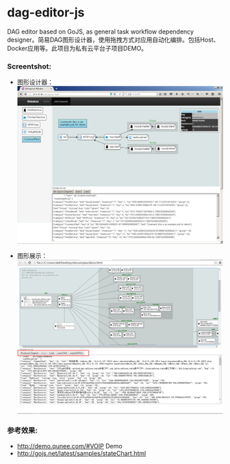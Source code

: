 # dag-editor-js
DAG editor based on GoJS, as general task workflow dependency designer。简易DAG图形设计器，使用拖拽方式对应用自动化编排。包括Host、Docker应用等。此项目为私有云平台子项目DEMO。


### Screentshot:
* 图形设计器：
![image](job-composer.png)  

* 图形展示：
![image](tool.png)  

### 参考效果:
* http://demo.qunee.com/#VOIP Demo
* http://gojs.net/latest/samples/stateChart.html
